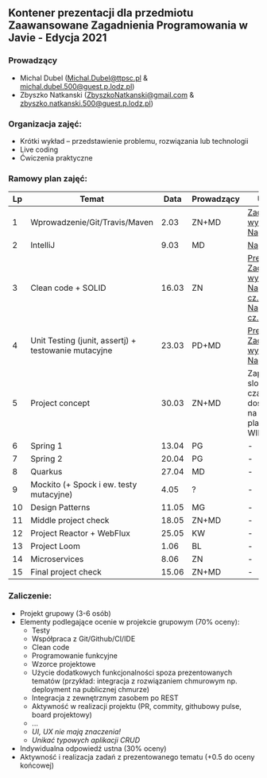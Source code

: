## Kontener prezentacji dla przedmiotu Zaawansowane Zagadnienia Programowania w Javie - Edycja 2021

### Prowadzący 
- Michal Dubel (Michal.Dubel@ttpsc.pl & michal.dubel.500@guest.p.lodz.pl)
- Zbyszko Natkanski (ZbyszkoNatkanski@gmail.com & zbyszko.natkanski.500@guest.p.lodz.pl)

### Organizacja zajęć:
- Krótki wykład – przedstawienie problemu, rozwiązania lub technologii
- Live coding
- Ćwiczenia praktyczne

### Ramowy plan zajęć: 
Lp | Temat | Data | Prowadzący | Uwagi
--- | --- | --- | --- | --- 
1 | Wprowadzenie/Git/Travis/Maven | 2.03 | ZN+MD | [Zadania do wykonania](https://github.com/zzpj/pl-java2021/blob/main/Git-Maven.md)<br/>[Nagranie](https://youtu.be/soDE1Fh0CJ0)
2 | IntelliJ | 9.03 | MD | [Nagranie](https://youtu.be/3ZEumd0fFR4)
3 | Clean code + SOLID | 16.03 | ZN | [Prezentacja](https://github.com/zzpj/pl-java2021/blob/main/ZZPJ2021-clean_code_solid.pdf)<br/>[Zadanie do wykonania](https://github.com/zzpj/solid2021)<br />[Nagranie cz. 1](https://youtu.be/0U_YBx39L9c)<br />[Nagranie cz. 2](https://youtu.be/ER75sR6o4SU)
4 | Unit Testing (junit, assertj) + testowanie mutacyjne | 23.03  | PD+MD | [Prezentacja](https://github.com/zzpj/pl-java2021/blob/main/ZZPJ2021-unit_testing.pdf)<br />[Zadania do wykonania](https://github.com/zzpj/unit_testing_2021) <br />[Nagranie](https://youtu.be/MYvlDsiG8Yo)
5 | Project concept | 30.03 | ZN+MD | Zapisy na sloty czasowe są dostępne na platformie WIKAMP
6 | Spring 1 | 13.04 | PG | -
7 | Spring 2 | 20.04 | PG | -
8 | Quarkus | 27.04 | MD | -
9 | Mockito (+ Spock i ew. testy mutacyjne) | 4.05 | ? | -
10 | Design Patterns | 11.05 | MG | -
11 | Middle project check | 18.05 | ZN+MD | -
12 | Project Reactor + WebFlux | 25.05 | KW | -
13 | Project Loom | 1.06 | BL | -
14 | Microservices | 8.06 | ZN | -
15 | Final project check | 15.06 | ZN+MD | -


### Zaliczenie:
- Projekt grupowy (3-6 osób)
- Elementy podlegające ocenie w projekcie grupowym (70% oceny):
  - Testy
  - Współpraca z Git/Github/CI/IDE
  - Clean code
  - Programowanie funkcyjne
  - Wzorce projektowe
  - Użycie dodatkowych funkcjonalności spoza prezentowanych tematów (przykład: integracja z rozwiązaniem chmurowym np. deployment na publicznej chmurze)
  - Integracja z zewnętrznym zasobem po REST
  - Aktywność w realizacji projektu (PR, commity, githubowy pulse, board projektowy)
  - ...
  - *UI, UX nie mają znaczenia!*
  - *Unikać typowych aplikacji CRUD*
- Indywidualna odpowiedź ustna (30% oceny)
- Aktywność i realizacja zadań z prezentowanego tematu (+0.5 do oceny końcowej)
